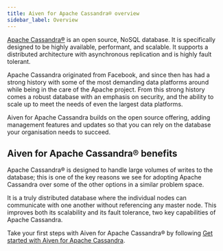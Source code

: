 ```yaml
---
title: Aiven for Apache Cassandra® overview
sidebar_label: Overview
---
```


[Apache Cassandra®](https://cassandra.apache.org/_/index.html) is an open source, NoSQL database. It is specifically designed to be highly available, performant, and scalable. It supports a distributed architecture with asynchronous replication and is highly fault tolerant.

Apache Cassandra originated from Facebook, and since then has had a
strong history with some of the most demanding data platforms around
while being in the care of the Apache project. From this strong history
comes a robust database with an emphasis on security, and the ability to
scale up to meet the needs of even the largest data platforms.

Aiven for Apache Cassandra builds on the open source offering, adding
management features and updates so that you can rely on the database
your organisation needs to succeed.

## Aiven for Apache Cassandra® benefits

Apache Cassandra® is designed to handle large volumes of writes to the
database; this is one of the key reasons we see for adopting Apache
Cassandra over some of the other options in a similar problem space.

It is a truly distributed database where the individual nodes can
communicate with one another without referencing any master node. This
improves both its scalability and its fault tolerance, two key
capabilities of Apache Cassandra.

Take your first steps with Aiven for Apache Cassandra® by following
[Get started with Aiven for Apache Cassandra](/docs/products/cassandra/get-started).
